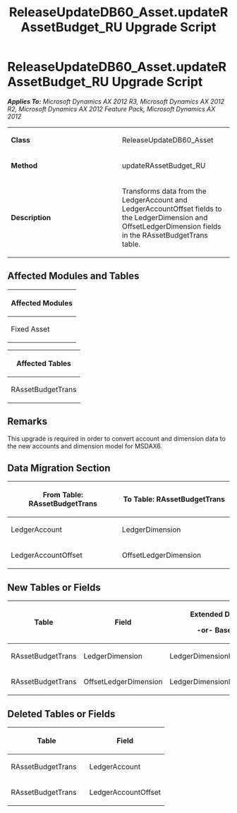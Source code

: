 ﻿---
title: ReleaseUpdateDB60_Asset.updateRAssetBudget_RU Upgrade Script
TOCTitle: ReleaseUpdateDB60_Asset.updateRAssetBudget_RU Upgrade Script
ms:assetid: 574c5a0e-4b45-d98b-9d07-2e03e783422c
ms:mtpsurl: https://msdn.microsoft.com/en-us/library/JJ736223(v=AX.60)
ms:contentKeyID: 49708398
ms.date: 05/18/2015
mtps_version: v=AX.60
---

# ReleaseUpdateDB60\_Asset.updateRAssetBudget\_RU Upgrade Script 


_**Applies To:** Microsoft Dynamics AX 2012 R3, Microsoft Dynamics AX 2012 R2, Microsoft Dynamics AX 2012 Feature Pack, Microsoft Dynamics AX 2012_

<table>
<colgroup>
<col style="width: 50%" />
<col style="width: 50%" />
</colgroup>
<tbody>
<tr class="odd">
<td><p><strong>Class</strong></p></td>
<td><p>ReleaseUpdateDB60_Asset</p></td>
</tr>
<tr class="even">
<td><p><strong>Method</strong></p></td>
<td><p>updateRAssetBudget_RU</p></td>
</tr>
<tr class="odd">
<td><p><strong>Description</strong></p></td>
<td><p>Transforms data from the LedgerAccount and LedgerAccountOffset fields to the LedgerDimension and OffsetLedgerDimension fields in the RAssetBudgetTrans table.</p></td>
</tr>
</tbody>
</table>


## Affected Modules and Tables

<table>
<colgroup>
<col style="width: 100%" />
</colgroup>
<thead>
<tr class="header">
<th><p>Affected Modules</p></th>
</tr>
</thead>
<tbody>
<tr class="odd">
<td><p>Fixed Asset</p></td>
</tr>
</tbody>
</table>


<table>
<colgroup>
<col style="width: 100%" />
</colgroup>
<thead>
<tr class="header">
<th><p>Affected Tables</p></th>
</tr>
</thead>
<tbody>
<tr class="odd">
<td><p>RAssetBudgetTrans</p></td>
</tr>
</tbody>
</table>


## Remarks

This upgrade is required in order to convert account and dimension data to the new accounts and dimension model for MSDAX6.

## Data Migration Section

<table>
<colgroup>
<col style="width: 50%" />
<col style="width: 50%" />
</colgroup>
<thead>
<tr class="header">
<th><p>From Table: RAssetBudgetTrans</p></th>
<th><p>To Table: RAssetBudgetTrans</p></th>
</tr>
</thead>
<tbody>
<tr class="odd">
<td><p>LedgerAccount</p></td>
<td><p>LedgerDimension</p></td>
</tr>
<tr class="even">
<td><p>LedgerAccountOffset</p></td>
<td><p>OffsetLedgerDimension</p></td>
</tr>
</tbody>
</table>


## New Tables or Fields

<table>
<colgroup>
<col style="width: 33%" />
<col style="width: 33%" />
<col style="width: 33%" />
</colgroup>
<thead>
<tr class="header">
<th><p>Table</p></th>
<th><p>Field</p></th>
<th><p>Extended Data Type</p>
<p>-or- Base Enum</p></th>
</tr>
</thead>
<tbody>
<tr class="odd">
<td><p>RAssetBudgetTrans</p></td>
<td><p>LedgerDimension</p></td>
<td><p>LedgerDimensionDefaultAccount</p></td>
</tr>
<tr class="even">
<td><p>RAssetBudgetTrans</p></td>
<td><p>OffsetLedgerDimension</p></td>
<td><p>LedgerDimensionDefaultAccount</p></td>
</tr>
</tbody>
</table>


## Deleted Tables or Fields

<table>
<colgroup>
<col style="width: 50%" />
<col style="width: 50%" />
</colgroup>
<thead>
<tr class="header">
<th><p>Table</p></th>
<th><p>Field</p></th>
</tr>
</thead>
<tbody>
<tr class="odd">
<td><p>RAssetBudgetTrans</p></td>
<td><p>LedgerAccount</p></td>
</tr>
<tr class="even">
<td><p>RAssetBudgetTrans</p></td>
<td><p>LedgerAccountOffset</p></td>
</tr>
</tbody>
</table>

  



